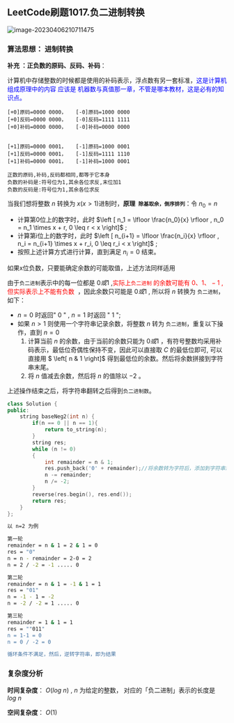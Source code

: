 ## LeetCode刷题1017.负二进制转换

![image-20230406210711475](https://blog-1304436410.cos.ap-beijing.myqcloud.com/leetcode/202304062107564.png)



### **算法思想**： 进制转换

**补充 ：正负数的原码、反码、补码**：

计算机中存储整数的时候都是使用的补码表示，浮点数有另一套标准，<font color='blue'>这是计算机组成原理中的内容 应该是 机器数与真值那一章，不管是哪本教材，这是必有的知识点。</font>

```
[+0]原码=0000 0000，   [-0]原码=1000 0000
[+0]反码=0000 0000，   [-0]反码=1111 1111
[+0]补码=0000 0000，   [-0]补码=0000 0000   


[+1]原码=0000 0001，   [-1]原码=1000 0001
[+1]反码=0000 0001，   [-1]反码=1111 1110
[+1]补码=0000 0001，   [-1]补码=1000 0001  

正数的原码,补码,反码都相同,都等于它本身
负数的补码是:符号位为1,其余各位求反,末位加1
负数的反码是:符号位为1,其余各位求反
```

当我们想将整数 $n$ 转换为 $x(x>1)$进制时，**原理` 除基取余，倒序排列`**：令 $n_0 = n$ 

- 计算第0位上的数字时，此时 $\left [ n_1 =  \lfloor \frac{n_0}{x} \rfloor , n_0 = n_1 \times x + r, 0 \leq r < x \right]$ ;
- 计算第i位上的数字时，此时 $\left [ n_{i+1} = \lfloor \frac{n_i}{x} \rfloor , n_i = n_{i+1} \times x + r_i, 0 \leq r_i < x \right]$ ;
- 按照上述计算方式进行计算，直到满足 $n_i = 0$ 结束。

如果x位负数，只要能确定余数的可能取值，上述方法同样适用

由于`负二进制`表示中的每一位都是 $0或1$  ,<font color = 'red'>实际上`负二进制` 的余数可能有 $0、1、-1$ , 但实际表示上不能有负数 </font> ，因此余数只可能是 $0或1$ , 所以将 $n$ 转换为 `负二进制`，如下：

- $n=0$ 时返回" $0$ " , $n = 1$ 时返回 " $1$ ";
- 如果 $n > 1$ 则使用一个字符串记录余数，将整数 $n$ 转为 `负二进制`，重复以下操作，直到 $n = 0$
  1. 计算当前 $n$ 的余数，由于当前的余数只能为 $0或1$ ，有符号整数均采用补码表示，最低位奇偶性保持不变，因此可以直接取 $C$ 的最低位即可, 可以直接用 $ \left[ n \& 1 \right]$ 得到最低位的余数。然后将余数拼接到字符串末尾。
  2. 将 $n$ 值减去余数，然后将 $n$ 的值除以 $-2$ 。

上述操作结束之后，将字符串翻转之后得到`负二进制数`。

```C++
class Solution {
public:
    string baseNeg2(int n) {
        if(n == 0 || n == 1){
            return to_string(n);
        }
        string res;
        while (n != 0)
        {
            int remainder = n & 1;
            res.push_back('0' + remainder);//将余数转为字符后，添加到字符串末尾
            n -= remainder;
            n /= -2;
        }
        reverse(res.begin(), res.end());
        return res;
    }
};
```

```bash
以 n=2 为例

第一轮
remainder = n & 1 = 2 & 1 = 0
res = "0"
n = n - remainder = 2-0 = 2
n = 2 / -2 = -1 ..... 0

第二轮
remainder = n & 1 = -1 & 1 = 1
res = "01"
n = -1 - 1 = -2
n = -2 / -2 = 1 ..... 0

第三轮
remainder = 1 & 1 = 1
res = ""011"
n = 1-1 = 0
n = 0 / -2 = 0

循环条件不满足，然后，逆转字符串，即为结果
```

### **复杂度分析**

**时间复杂度**： $O(log \ n)$  ,  $n$ 为给定的整数， 对应的「负二进制」表示的长度是 $log \ n$

**空间复杂度**： $O(1)$ 
